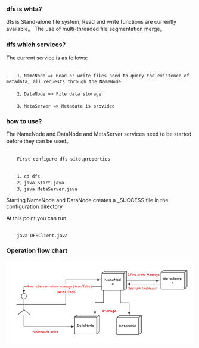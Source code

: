### dfs is whta?
dfs is Stand-alone file system, Read and write functions are currently available。
The use of multi-threaded file segmentation merge。

### dfs which services?
The current service is as follows:
```text

    1、NameNode => Read or write files need to query the existence of metadata, all requests through the NameNode

    2、DataNode => File data storage

    3、MetaServer => Metadata is provided
```
### how to use?
The NameNode and DataNode and MetaServer services need to be started before they can be used。

``` text

    First configure dfs-site.properties

```

```shell

    1、cd dfs
    2、java Start.java
    3、java MetaServer.java
```


Starting NameNode and DataNode creates a _SUCCESS file in the configuration directory

At this point you can run
```shell
    
    java DFSClient.java
```

### Operation flow chart
![runing](https://github.com/basebase/dfs/blob/0.10.0/image/run.png?raw=true)

